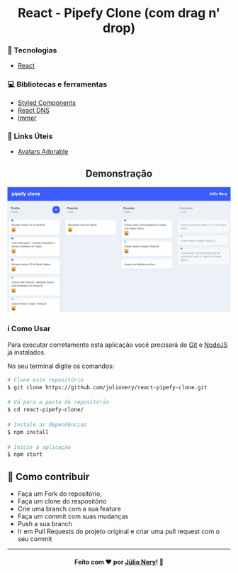 <h1 align="center">React - Pipefy Clone (com drag n' drop)</h1>

### :rocket: Tecnologias
 - [React](https://reactjs.org/ "ReactJS")

### :computer: Bibliotecas e ferramentas
 - [Styled Components](https://styled-components.com/)
 - [React DNS](https://react-dnd.github.io/react-dnd/docs/overview)
 - [Immer](https://immerjs.github.io/immer/docs/introduction)
 
### :link: Links Úteis
- [Avatars Adorable](http://avatars.adorable.io/)

<h2 align="center">Demonstração</h2>

![](https://github.com/julionery/docs/blob/master/geral/pipefy-clone.gif?raw=true)

### :information_source: Como Usar

Para executar corretamente esta aplicação você precisará do [Git](https://git-scm.com) e [NodeJS](https://nodejs.org/en/) já instalados. 

No seu terminal digite os comandos:

```bash
# Clone este repositório
$ git clone https://github.com/julionery/react-pipefy-clone.git

# Vá para a pasta do repositório
$ cd react-pipefy-clone/

# Instale as dependências
$ npm install

# Inicie a aplicação
$ npm start

```

## :link: Como contribuir

- Faça um Fork do repositório,
- Faça um clone do respositório
- Crie uma branch com a sua feature
- Faça um commit com suas mudanças
- Push a sua branch
- Ir em Pull Requests do projeto original e criar uma pull request com o seu commit

---

<h4 align="center">
    Feito com ❤ por <a href="https://www.linkedin.com/in/julio-nery/" target="_blank">Júlio Nery</a>!
    <g-emoji class="g-emoji" alias="wave" fallback-src="https://github.githubassets.com/images/icons/emoji/unicode/1f44b.png">👋</g-emoji>
</h4>
